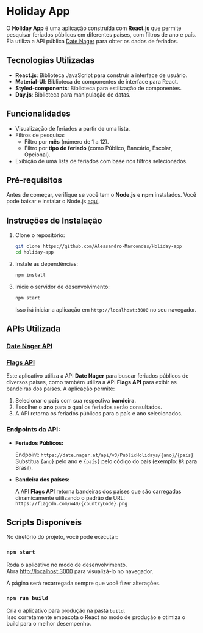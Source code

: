 # Holiday App

O **Holiday App** é uma aplicação construída com **React.js** que permite pesquisar feriados públicos em diferentes países, com filtros de ano e país. Ela utiliza a API pública [Date Nager](https://date.nager.at/) para obter os dados de feriados.

## Tecnologias Utilizadas

- **React.js**: Biblioteca JavaScript para construir a interface de usuário.
- **Material-UI**: Biblioteca de componentes de interface para React.
- **Styled-components**: Biblioteca para estilização de componentes.
- **Day.js**: Biblioteca para manipulação de datas.

## Funcionalidades

- Visualização de feriados a partir de uma lista.
- Filtros de pesquisa:
  - Filtro por **mês** (número de 1 a 12).
  - Filtro por **tipo de feriado** (como Público, Bancário, Escolar, Opcional).
- Exibição de uma lista de feriados com base nos filtros selecionados.

## Pré-requisitos

Antes de começar, verifique se você tem o **Node.js** e **npm** instalados. Você pode baixar e instalar o Node.js [aqui](https://nodejs.org/).

## Instruções de Instalação

1. Clone o repositório:

   ```bash
   git clone https://github.com/Alessandro-Marcondes/Holiday-app
   cd holiday-app
   ```

2. Instale as dependências:

   ```bash
   npm install
   ```

3. Inicie o servidor de desenvolvimento:

   ```bash
   npm start
   ```

   Isso irá iniciar a aplicação em `http://localhost:3000` no seu navegador.


## APIs Utilizada

### [Date Nager API](https://date.nager.at/)
### [Flags API](https://flagcdn.com) 

Este aplicativo utiliza a API **Date Nager** para buscar feriados públicos de diversos países, como também utiliza a API **Flags API** para exibir as bandeiras dos países. A aplicação permite:

1. Selecionar o **país** com sua respectiva **bandeira**.
2. Escolher o **ano** para o qual os feriados serão consultados.
3. A API retorna os feriados públicos para o país e ano selecionados.


### Endpoints da API:


- **Feriados Públicos:**

   Endpoint: `https://date.nager.at/api/v3/PublicHolidays/{ano}/{país}`  
   Substitua `{ano}` pelo ano e `{país}` pelo código do país (exemplo: `BR` para Brasil).

-   **Bandeira dos países:**

    A API **Flags API** retorna bandeiras dos países que são carregadas dinamicamente utilizando o padrão de URL:  
    `https://flagcdn.com/w40/{countryCode}.png`

## Scripts Disponíveis

No diretório do projeto, você pode executar:

### `npm start`

Roda o aplicativo no modo de desenvolvimento.  
Abra [http://localhost:3000](http://localhost:3000) para visualizá-lo no navegador.

A página será recarregada sempre que você fizer alterações.  


### `npm run build`

Cria o aplicativo para produção na pasta `build`.  
Isso corretamente empacota o React no modo de produção e otimiza o build para o melhor desempenho.

